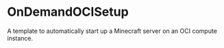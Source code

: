 # OnDemandOCISetup
A template to automatically start up a Minecraft server on an OCI compute instance. 
